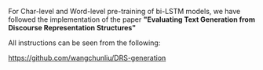 For Char-level and Word-level pre-training of bi-LSTM models, we have followed the implementation of the paper **"Evaluating Text Generation from Discourse Representation Structures"**

All instructions can be seen from the following:

https://github.com/wangchunliu/DRS-generation
